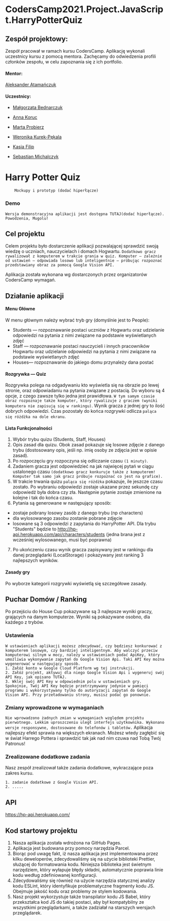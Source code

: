 # CodersCamp2021.Project.JavaScript.HarryPotterQuiz

## Zespół projektowy:

Zespół pracował w ramach kursu CodersCamp. Aplikację wykonali uczestnicy kursu z pomocą mentora. Zachęcamy do odwiedzenia profili członków zespołu, w celu zapoznania się z ich portfolio.

#### Mentor:

[Aleksander Atamańczuk](https://github.com/TenGosc007)

#### Uczestnicy:

- [Małgorzata Bednarczuk](https://github.com/margiebed)

- [Anna Koruc](https://github.com/annakoruc)

- [Marta Probierz](https://github.com/marta-probierz)

- [Weronika Kurek-Pękala](https://github.com/SolWika)

- [Kasia Filip](https://github.com/kasia-filip)

- [Sebastian Michalczyk](https://github.com/WindOfCodes)

# Harry Potter Quiz

```
	Mockupy i prototyp (dodać hiperłącze)
```

### Demo

```
Wersja demonstracyjna aplikacji jest dostępna TUTAJ(dodać hiperłącze).
Powodzenia, Mugolu!
```

## Cel projektu

Celem projektu było dostarczenie aplikacji pozwalającej sprawdzić swoją wiedzę o uczniach, nauczycielach i domach Hogwartu.
`Dodatkowo gracz rywalizował z komputerem w trakcie grania w quiz. Komputer — zależnie od ustawień — odpowiada losowo lub inteligentnie — próbując rozpoznać przedstawiany obraz za pomocą Google Vision API.`

Aplikacja została wykonana wg dostarczonych przez organizatorów CodersCamp wymagań.

## Działanie aplikacji

#### Menu Główne

W menu głównym należy wybrać tryb gry (domyślnie jest to People):

- Students — rozpoznawanie postaci uczniów z Hogwartu oraz udzielanie odpowiedzi na pytania z nimi związane na podstawie wyświetlanych zdjęć
- Staff — rozpoznawanie postaci nauczycieli i innych pracowników Hogwartu oraz udzielanie odpowiedzi na pytania z nimi związane na podstawie wyświetlanych zdjęć
- Houses— rozpoznawanie do jakiego domu przynależy dana postać

#### Rozgrywka — Quiz

Rozgrywka polega na odgadywaniu kto wyświetla się na obrazie po lewej stronie, oraz odpowiadaniu na pytania związane z postacią. Do wyboru są 4 opcje, z czego zawsze tylko jedna jest prawidłowa. `W tym samym czasie obraz rozpoznaje także komputer, który rywalizuje z graczem (wyniki komputera nie zapisują się w rankingu)`. Wynik gracza z jednej gry to ilość dobrych odpowiedzi.
Czas pozostały do końca rozgrywki odlicza `paląca się różdżka na dole ekranu`.

#### Lista Funkcjonalności

1. Wybór trybu quizu (Students, Staff, Houses)
2. Opis zasad dla quizu. Obok zasad pokazuje się losowe zdjęcie z danego trybu (dostosowany opis, jeśli np. imię osoby ze zdjęcia jest w opisie zasad).
3. Po rozpoczęciu gry rozpoczyna się odliczanie czasu `(1 minuty)`.
4. Zadaniem gracza jest odpowiedzieć na jak najwięcej pytań w ciągu ustalonego czasu `(dodatkowo gracz konkuruje także z komputerem! Komputer tak samo jak gracz próbuje rozpoznać co jest na grafice).`
5. W trakcie trwania quizu `paląca się różdżka` pokazuje, ile jeszcze czasu zostało. Po wybraniu odpowiedzi zostaje ukazane przez sekundę czy odpowiedź była dobra czy zła. Następnie pytanie zostaje zmienione na kolejne i tak do końca czasu.
6. Pytania są generowane w następujący sposób:

- zostaje pobrany losowy zasób z danego trybu (np characters)
- dla wylosowanego zasobu zostanie pobrane zdjęcie
- losowane są 3 odpowiedzi z zapytania do HarryPotter API. Dla trybu "Students" będzie to http://hp-api.herokuapp.com/api/characters/students (jedna brana jest z wcześniej wylosowanego, musi być poprawna)

7. Po ukończeniu czasu wynik gracza zapisywany jest w rankingu dla danej przeglądarki (LocalStorage) i pokazywany jest ranking 3 najlepszych wyników.

#### Zasady gry

Po wyborze kategorii rozgrywki wyświetlą się szczegółowe zasady.

## Puchar Domów / Ranking

Po przejściu do House Cup pokazywane są 3 najlepsze wyniki graczy, grających na danym komputerze. Wyniki są pokazywane osobno, dla każdego z trybów.

### Ustawienia

```
W ustawieniach aplikacji możesz zdecydować, czy będziesz konkurować z komputerem losowym, czy bardziej inteligentnym. Aby walczyć przeciw komputerowi silnym w mocy, należy w ustawieniach podać ApiKey, który umożliwia wykonywanie zapytań do Google Vision Api. Taki API Key można wygenerować w następujący sposób.
1. Załóż konto w Google Cloud Platform wg tej instrukcji.
2. Załóż projekt, aktywuj dla niego Google Vision Api i wygeneruj swój API Key, jak opisano TUTAJ.
3. Wklej swój API Key w odpowiednim polu w ustawieniach gry. Spokojnie, Twój API Key będzie przetrzymywany jedynie w pamięci programu i wykorzystywany tylko do autoryzacji zapytań do Google Vision API. Przy przeładowaniu strony, musisz podać go ponownie.
```

### Zmiany wprowadzone w wymaganiach

`Nie wprowadzono żadnych zmian w wymaganiach względem projektu pierwotnego. Lekkim uproszczeniu uległ interfejs użytkownika. Wykonano wersje responsywne, dostosowane do telefonów i tabletów.` Aplikacja najlepszy efekt sprawia na większych ekranach. Możesz wtedy zagłębić się w świat Harrego Pottera i sprawdzić tak jak nad nim czuwa nad Tobą Twój Patronus!

### Zrealizowane dodatkowe zadania

Nasz zespół zrealizował także zadania dodatkowe, wykraczające poza zakres kursu.

```Zostało wykonane
1. zadanie dodatkowe z Google Vision API.
2. .....
```

## API

https://hp-api.herokuapp.com/

## Kod startowy projektu

1. Nasza aplikacja została wdrożona na GitHub Pages.
2. Aplikacja jest budowana przy pomocy narzędzia Parcel.
3. Biorąc pod uwagę fakt, iż nasza aplikacja jest implementowana przez kilku deweloperów, zdecydowaliśmy się na użycie biblioteki Prettier, służącej do formatowania kodu. Niniejsza biblioteka jest świetnym narzędziem, który wyłapuje błędy składni, automatycznie poprawia linie kodu według zdefiniowanej konfiguracji.
4. Zdecydowaliśmy się również na użycie narzędzia statycznej analizy kodu ESLint, który identyfikuje problematyczne fragmenty kodu JS. Obejmuje jakość kodu oraz problemy ze stylem kodowania.
5. Nasz projekt wykorzystuje także transpilator kodu JS Babel, który przekształca kod JS do takiej postaci, aby był kompatybilny ze wszystkimi przeglądarkami, a także zadziałał na starszych wersjach przeglądarek.
